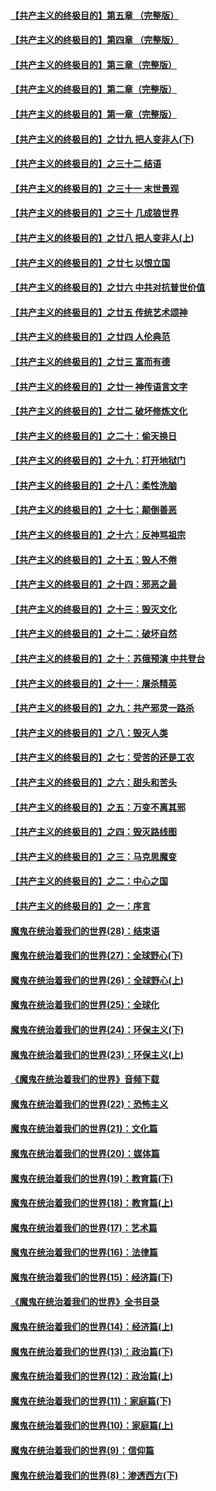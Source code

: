 #### [【共产主义的终极目的】第五章 （完整版）](../pages/nsc422/n11428912.md?t=08131048) 

#### [【共产主义的终极目的】第四章 （完整版）](../pages/nsc422/n11428907.md?t=08131048) 

#### [【共产主义的终极目的】第三章（完整版）](../pages/nsc422/n11428848.md?t=08131048) 

#### [【共产主义的终极目的】第二章（完整版）](../pages/nsc422/n11428831.md?t=08131048) 

#### [【共产主义的终极目的】第一章（完整版）](../pages/nsc422/n11417651.md?t=08131048) 

#### [【共产主义的终极目的】之廿九 把人变非人(下)](../pages/nsc422/n11344140.md?t=08131048) 

#### [【共产主义的终极目的】之三十二 结语](../pages/nsc422/n11360535.md?t=08131048) 

#### [【共产主义的终极目的】之三十一 末世景观](../pages/nsc422/n11351129.md?t=08131048) 

#### [【共产主义的终极目的】之三十 几成狼世界](../pages/nsc422/n11348280.md?t=08131048) 

#### [【共产主义的终极目的】之廿八 把人变非人(上)](../pages/nsc422/n11340492.md?t=08131048) 

#### [【共产主义的终极目的】之廿七 以恨立国](../pages/nsc422/n11336944.md?t=08131048) 

#### [【共产主义的终极目的】之廿六 中共对抗普世价值](../pages/nsc422/n11324785.md?t=08131048) 

#### [【共产主义的终极目的】之廿五 传统艺术颂神](../pages/nsc422/n11296396.md?t=08131048) 

#### [【共产主义的终极目的】之廿四 人伦典范](../pages/nsc422/n11296397.md?t=08131048) 

#### [【共产主义的终极目的】之廿三 富而有德](../pages/nsc422/n11283598.md?t=08131048) 

#### [【共产主义的终极目的】之廿一 神传语言文字](../pages/nsc422/n11263265.md?t=08131048) 

#### [【共产主义的终极目的】之廿二 破坏修炼文化](../pages/nsc422/n11245728.md?t=08131048) 

#### [【共产主义的终极目的】之二十：偷天换日](../pages/nsc422/n11238846.md?t=08131048) 

#### [【共产主义的终极目的】之十九：打开地狱门](../pages/nsc422/n11206376.md?t=08131048) 

#### [【共产主义的终极目的】之十八：柔性洗脑](../pages/nsc422/n11199994.md?t=08131048) 

#### [【共产主义的终极目的】之十七：颠倒善恶](../pages/nsc422/n11179782.md?t=08131048) 

#### [【共产主义的终极目的】之十六：反神骂祖宗](../pages/nsc422/n11166798.md?t=08131048) 

#### [【共产主义的终极目的】之十五：毁人不倦](../pages/nsc422/n11166792.md?t=08131048) 

#### [【共产主义的终极目的】之十四：邪恶之最](../pages/nsc422/n11150249.md?t=08131048) 

#### [【共产主义的终极目的】之十三：毁灭文化](../pages/nsc422/n11135227.md?t=08131048) 

#### [【共产主义的终极目的】之十二：破坏自然](../pages/nsc422/n11135214.md?t=08131048) 

#### [【共产主义的终极目的】之十：苏俄预演 中共登台](../pages/nsc422/n11118424.md?t=08131048) 

#### [【共产主义的终极目的】之十一：屠杀精英](../pages/nsc422/n11118442.md?t=08131048) 

#### [【共产主义的终极目的】之九：共产邪灵一路杀](../pages/nsc422/n11114139.md?t=08131048) 

#### [【共产主义的终极目的】之八：毁灭人类](../pages/nsc422/n11108503.md?t=08131048) 

#### [【共产主义的终极目的】之七：受苦的还是工农](../pages/nsc422/n11101809.md?t=08131048) 

#### [【共产主义的终极目的】之六：甜头和苦头](../pages/nsc422/n11096971.md?t=08131048) 

#### [【共产主义的终极目的】之五：万变不离其邪](../pages/nsc422/n11091285.md?t=08131048) 

#### [【共产主义的终极目的】之四：毁灭路线图](../pages/nsc422/n11086284.md?t=08131048) 

#### [【共产主义的终极目的】之三：马克思魔变](../pages/nsc422/n11061941.md?t=08131048) 

#### [【共产主义的终极目的】之二：中心之国](../pages/nsc422/n11047728.md?t=08131048) 

#### [【共产主义的终极目的】之一：序言](../pages/nsc422/n11086077.md?t=08131048) 

#### [魔鬼在统治着我们的世界(28)：结束语](../pages/nsc422/n10936246.md?t=08131048) 

#### [魔鬼在统治着我们的世界(27)：全球野心(下)](../pages/nsc422/n10928319.md?t=08131048) 

#### [魔鬼在统治着我们的世界(26)：全球野心(上)](../pages/nsc422/n10900318.md?t=08131048) 

#### [魔鬼在统治着我们的世界(25)：全球化](../pages/nsc422/n10788205.md?t=08131048) 

#### [魔鬼在统治着我们的世界(24)：环保主义(下)](../pages/nsc422/n10695307.md?t=08131048) 

#### [魔鬼在统治着我们的世界(23)：环保主义(上)](../pages/nsc422/n10688613.md?t=08131048) 

#### [《魔鬼在统治着我们的世界》音频下载](../pages/nsc422/n10635553.md?t=08131048) 

#### [魔鬼在统治着我们的世界(22)：恐怖主义](../pages/nsc422/n10614727.md?t=08131048) 

#### [魔鬼在统治着我们的世界(21)：文化篇](../pages/nsc422/n10597706.md?t=08131048) 

#### [魔鬼在统治着我们的世界(20)：媒体篇](../pages/nsc422/n10586579.md?t=08131048) 

#### [魔鬼在统治着我们的世界(19)：教育篇(下)](../pages/nsc422/n10564808.md?t=08131048) 

#### [魔鬼在统治着我们的世界(18)：教育篇(上)](../pages/nsc422/n10526970.md?t=08131048) 

#### [魔鬼在统治着我们的世界(17)：艺术篇](../pages/nsc422/n10499093.md?t=08131048) 

#### [魔鬼在统治着我们的世界(16)：法律篇](../pages/nsc422/n10485969.md?t=08131048) 

#### [魔鬼在统治着我们的世界(15)：经济篇(下)](../pages/nsc422/n10469975.md?t=08131048) 

#### [《魔鬼在统治着我们的世界》全书目录](../pages/nsc422/n10464261.md?t=08131048) 

#### [魔鬼在统治着我们的世界(14)：经济篇(上)](../pages/nsc422/n10457370.md?t=08131048) 

#### [魔鬼在统治着我们的世界(13)：政治篇(下)](../pages/nsc422/n10448270.md?t=08131048) 

#### [魔鬼在统治着我们的世界(12)：政治篇(上)](../pages/nsc422/n10444576.md?t=08131048) 

#### [魔鬼在统治着我们的世界(11)：家庭篇(下)](../pages/nsc422/n10440961.md?t=08131048) 

#### [魔鬼在统治着我们的世界(10)：家庭篇(上)](../pages/nsc422/n10435448.md?t=08131048) 

#### [魔鬼在统治着我们的世界(9)：信仰篇](../pages/nsc422/n10432159.md?t=08131048) 

#### [魔鬼在统治着我们的世界(8)：渗透西方(下)](../pages/nsc422/n10429603.md?t=08131048) 

